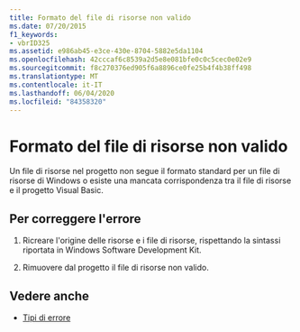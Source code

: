 ```yaml
---
title: Formato del file di risorse non valido
ms.date: 07/20/2015
f1_keywords:
- vbrID325
ms.assetid: e986ab45-e3ce-430e-8704-5882e5da1104
ms.openlocfilehash: 42cccaf6c8539a2d5e8e081bfe0c0c5cec0e02e9
ms.sourcegitcommit: f8c270376ed905f6a8896ce0fe25b4f4b38ff498
ms.translationtype: MT
ms.contentlocale: it-IT
ms.lasthandoff: 06/04/2020
ms.locfileid: "84358320"
---
```

# <a name="format-not-valid-in-resource-file"></a>Formato del file di risorse non valido
Un file di risorse nel progetto non segue il formato standard per un file di risorse di Windows o esiste una mancata corrispondenza tra il file di risorse e il progetto Visual Basic.  
  
## <a name="to-correct-this-error"></a>Per correggere l'errore  
  
1. Ricreare l'origine delle risorse e i file di risorse, rispettando la sintassi riportata in Windows Software Development Kit.  
  
2. Rimuovere dal progetto il file di risorse non valido.  
  
## <a name="see-also"></a>Vedere anche

- [Tipi di errore](../programming-guide/language-features/error-types.md)
